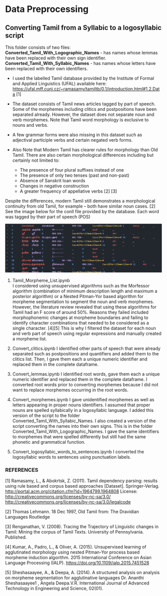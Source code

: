 # Data Preprocessing

## Converting Tamil from a Syllabic to a logosyllabic script

This folder consists of two files:</br>
<strong>Converted_Tamil_With_Logographic_Names</strong> - has names whose lemmas have been replaced with their own sign identifier. </br>
<strong>Converted_Tamil_With_Syllabic_Names</strong>  - has names whose letters have been replaced with their own identifiers. </br>

-	I used the labelled Tamil database provided by the Institute of Formal and Applied Linguistics (UFAL) available here: https://ufal.mff.cuni.cz/~ramasamy/tamiltb/0.1/introduction.html#1.2.Data [1]
-	The dataset consists of Tamil news articles tagged by part of speech. Some of the morphemes including clitics and postpositions have been separated already. However, the dataset does not separate noun and verb morphemes. Note that Tamil word morphology is exclusive to nouns and verbs.
-	A few grammar forms were also missing in this dataset such as adjectival participle verbs and certain negated verb forms.
-	Also Note that Modern Tamil has clearer rules for morphology than Old Tamil. There are also certain morphological differences including but certainly not limited to:

      -	The presence of four plural suffixes instead of one 
      -	The presence of only two tenses (past and non-past)
      -	Absence of Sanskrit loan words
      -	Changes in negative construction
      -	A greater frequency of appellative verbs [2] [3]

Despite the differences, modern Tamil still demonstrates a morphological continuity from old Tamil, for example – both have similar noun cases. [2]
See the image below for the conll file provided by the database. Each word was tagged by their part of speech (POS)

<img src = "https://github.com/Kee2u/Deciphering_the_Indus_Valley_Script/blob/main/Preprocessing/Pictures/Tamil_data.png?raw=true">

1.	Tamil_Morpheme_List.ipynb  
I considered using unsupervised algorithms such as the Morfessor algorithm (combination of minimum description length and maximum a posterior algorithm) or a Nested Pitman-Yor based algorithm for morpheme segmentation to segment the noun and verb morphemes.  However, the literature review revealed that using these algorithms for Tamil had an F score of around 50%. Reasons they failed included morphophonemic changes at morpheme boundaries and failing to identify character combinations that needed to be considered as a single character. [4][5] This is why I filtered the dataset for each noun and verb part of speech using regular expressions and manually created a morpheme list. 

2.  Convert_clitics.ipynb
I identified other parts of speech that were already separated such as postpositions and quantifiers and added them to the clitics list. Then, I gave them each a unique numeric identifier and replaced them in the complete dataframe.

3.	Convert_lemmas.ipynb
I identified root words, gave them each a unique numeric identifier and replaced them in the complete dataframe. I converted root words prior to converting morphemes because I did not want to replace morphemes occurring in the root words.

4.	Convert_morphemes.ipynb 
I gave unidentified morphemes as well as letters appearing in proper nouns identifiers. I assumed that proper nouns are spelled syllabically in a logosyllabic language. I added this version of the script to the folder Converted_Tamil_With_Syllabic_Names. I also created a version of the script converting the names into their own signs. This is in the folder Converted_Tamil_With_Logographic_Names.
I gave the same identifiers to morphemes that were spelled differently but still had the same phonetic and grammatical function.


5.	Convert_logosyllabic_words_to_sentences.ipynb
I converted the logosyllabic words to sentences using punctuation labels.


### REFERENCES
[1] Ramasamy, L., & Abokrtsk, Z. (2011). Tamil dependency parsing: results using rule based and corpus based approaches [Dataset]. Springer-Verlag. http://portal.acm.org/citation.cfm?id=1964799.1964808 License: http://creativecommons.org/licenses/by-nc-sa/3.0/  http://creativecommons.org/licenses/by-nc-sa/3.0/legalcode

[2] Thomas Lehmann. 18 Dec 1997, Old Tamil from: The Dravidian Languages Routledge

[3] Renganathan, V. (2008). Tracing the Trajectory of Linguistic changes in Tamil: Mining the corpus of Tamil Texts. University of Pennsylvania. Published.

[4] Kumar, A., Padro, L., & Oliver, A. (2015). Unsupervised learning of agglutinated morphology using nested Pitman-Yor process based morpheme induction algorithm. 2015 International Conference on Asian Language Processing (IALP). https://doi.org/10.1109/ialp.2015.7451528 

[5]  Sheshasaayee, A., & Deepa, A. (2014). A structured analysis on analysis on morpheme segmentation for agglutinative languages Dr. Ananthi Sheshasaayee1 , Angela Deepa.V.R. International Journal of Advanced Technology in Engineering and Science, 02(01).

